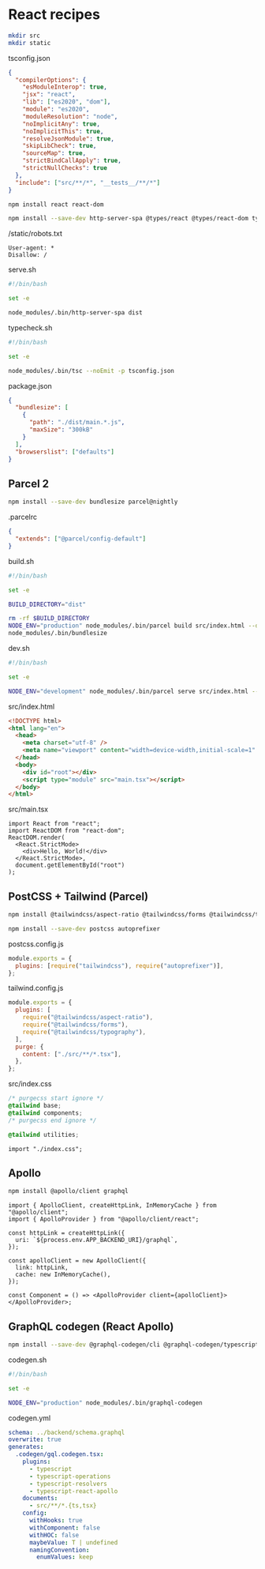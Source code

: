 # React recipes

```bash
mkdir src
mkdir static
```

tsconfig.json

```json
{
  "compilerOptions": {
    "esModuleInterop": true,
    "jsx": "react",
    "lib": ["es2020", "dom"],
    "module": "es2020",
    "moduleResolution": "node",
    "noImplicitAny": true,
    "noImplicitThis": true,
    "resolveJsonModule": true,
    "skipLibCheck": true,
    "sourceMap": true,
    "strictBindCallApply": true,
    "strictNullChecks": true
  },
  "include": ["src/**/*", "__tests__/**/*"]
}
```

```bash
npm install react react-dom
```

```bash
npm install --save-dev http-server-spa @types/react @types/react-dom typescript
```

/static/robots.txt

```text
User-agent: *
Disallow: /
```

serve.sh

```bash
#!/bin/bash

set -e

node_modules/.bin/http-server-spa dist
```

typecheck.sh

```bash
#!/bin/bash

set -e

node_modules/.bin/tsc --noEmit -p tsconfig.json
```

package.json

```json
{
  "bundlesize": [
    {
      "path": "./dist/main.*.js",
      "maxSize": "300kB"
    }
  ],
  "browserslist": ["defaults"]
}
```

## Parcel 2

```bash
npm install --save-dev bundlesize parcel@nightly
```

.parcelrc

```json
{
  "extends": ["@parcel/config-default"]
}
```

build.sh

```bash
#!/bin/bash

set -e

BUILD_DIRECTORY="dist"

rm -rf $BUILD_DIRECTORY
NODE_ENV="production" node_modules/.bin/parcel build src/index.html --detailed-report
node_modules/.bin/bundlesize
```

dev.sh

```bash
#!/bin/bash

set -e

NODE_ENV="development" node_modules/.bin/parcel serve src/index.html --no-autoinstall
```

src/index.html

```html
<!DOCTYPE html>
<html lang="en">
  <head>
    <meta charset="utf-8" />
    <meta name="viewport" content="width=device-width,initial-scale=1" />
  </head>
  <body>
    <div id="root"></div>
    <script type="module" src="main.tsx"></script>
  </body>
</html>
```

src/main.tsx

```tsx
import React from "react";
import ReactDOM from "react-dom";
ReactDOM.render(
  <React.StrictMode>
    <div>Hello, World!</div>
  </React.StrictMode>,
  document.getElementById("root")
);
```

## PostCSS + Tailwind (Parcel)

```bash
npm install @tailwindcss/aspect-ratio @tailwindcss/forms @tailwindcss/typography tailwindcss
```

```bash
npm install --save-dev postcss autoprefixer
```

postcss.config.js

```js
module.exports = {
  plugins: [require("tailwindcss"), require("autoprefixer")],
};
```

tailwind.config.js

```js
module.exports = {
  plugins: [
    require("@tailwindcss/aspect-ratio"),
    require("@tailwindcss/forms"),
    require("@tailwindcss/typography"),
  ],
  purge: {
    content: ["./src/**/*.tsx"],
  },
};
```

src/index.css

```css
/* purgecss start ignore */
@tailwind base;
@tailwind components;
/* purgecss end ignore */

@tailwind utilities;
```

```tsx
import "./index.css";
```

## Apollo

```bash
npm install @apollo/client graphql
```

```tsx
import { ApolloClient, createHttpLink, InMemoryCache } from "@apollo/client";
import { ApolloProvider } from "@apollo/client/react";

const httpLink = createHttpLink({
  uri: `${process.env.APP_BACKEND_URI}/graphql`,
});

const apolloClient = new ApolloClient({
  link: httpLink,
  cache: new InMemoryCache(),
});

const Component = () => <ApolloProvider client={apolloClient}></ApolloProvider>;
```

## GraphQL codegen (React Apollo)

```bash
npm install --save-dev @graphql-codegen/cli @graphql-codegen/typescript @graphql-codegen/typescript-operations @graphql-codegen/typescript-react-apollo @graphql-codegen/typescript-resolvers
```

codegen.sh

```bash
#!/bin/bash

set -e

NODE_ENV="production" node_modules/.bin/graphql-codegen
```

codegen.yml

```yml
schema: ../backend/schema.graphql
overwrite: true
generates:
  .codegen/gql.codegen.tsx:
    plugins:
      - typescript
      - typescript-operations
      - typescript-resolvers
      - typescript-react-apollo
    documents:
      - src/**/*.{ts,tsx}
    config:
      withHooks: true
      withComponent: false
      withHOC: false
      maybeValue: T | undefined
      namingConvention:
        enumValues: keep
```
